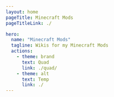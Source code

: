 ```yaml
---
layout: home
pageTitle: Minecraft Mods
pageTitleLink: ./

hero:
  name: "Minecraft Mods"
  tagline: Wikis for my Minecraft Mods
  actions:
    - theme: brand
      text: Quad
      link: ./quad/
    - theme: alt
      text: Temp
      link: ./
---
```

